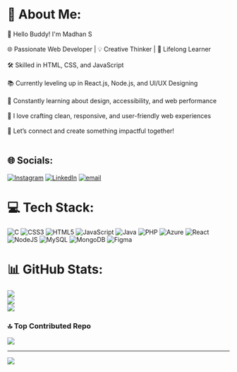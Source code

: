 # 💫 About Me:
👋 Hello Buddy! I'm Madhan S<br><br>🌐 Passionate Web Developer | 💡 Creative Thinker | 🚀 Lifelong Learner<br><br>🛠 Skilled in HTML, CSS, and JavaScript<br><br>📚 Currently leveling up in React.js, Node.js, and UI/UX Designing<br><br>🧠 Constantly learning about design, accessibility, and web performance<br><br>🎯 I love crafting clean, responsive, and user-friendly web experiences<br><br>🤝 Let’s connect and create something impactful together!<br><br>


## 🌐 Socials:
[![Instagram](https://img.shields.io/badge/Instagram-%23E4405F.svg?logo=Instagram&logoColor=white)](https://instagram.com/https://www.instagram.com/_madhan.s__?igsh=MWhqbm4waGtjd21pbQ==) [![LinkedIn](https://img.shields.io/badge/LinkedIn-%230077B5.svg?logo=linkedin&logoColor=white)](https://linkedin.com/in/https://www.linkedin.com/in/madhan-s-678435253) [![email](https://img.shields.io/badge/Email-D14836?logo=gmail&logoColor=white)](mailto:smadhan2303@gmail.com) 

# 💻 Tech Stack:
![C](https://img.shields.io/badge/c-%2300599C.svg?style=plastic&logo=c&logoColor=white) ![CSS3](https://img.shields.io/badge/css3-%231572B6.svg?style=plastic&logo=css3&logoColor=white) ![HTML5](https://img.shields.io/badge/html5-%23E34F26.svg?style=plastic&logo=html5&logoColor=white) ![JavaScript](https://img.shields.io/badge/javascript-%23323330.svg?style=plastic&logo=javascript&logoColor=%23F7DF1E) ![Java](https://img.shields.io/badge/java-%23ED8B00.svg?style=plastic&logo=openjdk&logoColor=white) ![PHP](https://img.shields.io/badge/php-%23777BB4.svg?style=plastic&logo=php&logoColor=white) ![Azure](https://img.shields.io/badge/azure-%230072C6.svg?style=plastic&logo=microsoftazure&logoColor=white) ![React](https://img.shields.io/badge/react-%2320232a.svg?style=plastic&logo=react&logoColor=%2361DAFB) ![NodeJS](https://img.shields.io/badge/node.js-6DA55F?style=plastic&logo=node.js&logoColor=white) ![MySQL](https://img.shields.io/badge/mysql-4479A1.svg?style=plastic&logo=mysql&logoColor=white) ![MongoDB](https://img.shields.io/badge/MongoDB-%234ea94b.svg?style=plastic&logo=mongodb&logoColor=white) ![Figma](https://img.shields.io/badge/figma-%23F24E1E.svg?style=plastic&logo=figma&logoColor=white)
# 📊 GitHub Stats:
![](https://github-readme-stats.vercel.app/api?username=SMadhan2005&theme=neon&hide_border=false&include_all_commits=true&count_private=false)<br/>
![](https://nirzak-streak-stats.vercel.app/?user=SMadhan2005&theme=neon&hide_border=false)<br/>
![](https://github-readme-stats.vercel.app/api/top-langs/?username=SMadhan2005&theme=neon&hide_border=false&include_all_commits=true&count_private=false&layout=compact)

### 🔝 Top Contributed Repo
![](https://github-contributor-stats.vercel.app/api?username=SMadhan2005&limit=5&theme=dark&combine_all_yearly_contributions=true)

---
[![](https://visitcount.itsvg.in/api?id=SMadhan2005&icon=0&color=0)](https://visitcount.itsvg.in)

<!-- Proudly created with GPRM ( https://gprm.itsvg.in ) -->
